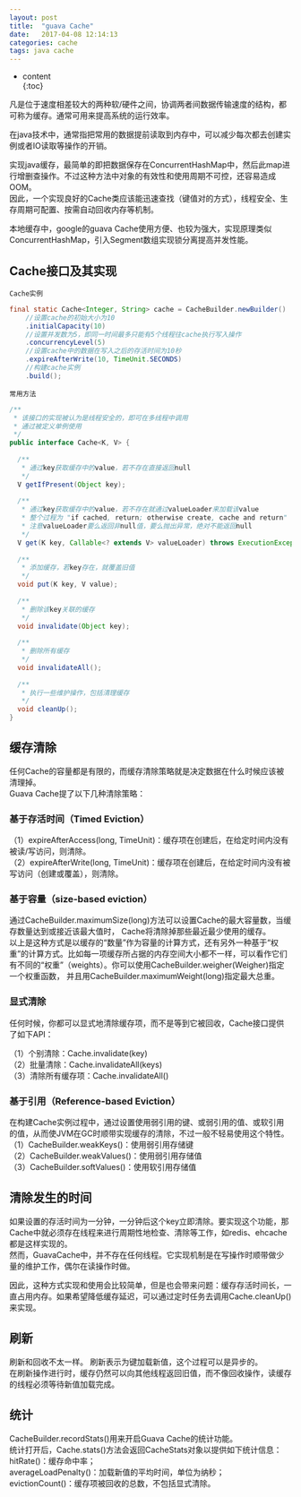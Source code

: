 ```yaml
---  
layout: post  
title:  "guava Cache"
date:   2017-04-08 12:14:13  
categories: cache    
tags: java cache  
---  
```


* content  
{:toc}  

凡是位于速度相差较大的两种软/硬件之间，协调两者间数据传输速度的结构，都可称为缓存。通常可用来提高系统的运行效率。  

在java技术中，通常指把常用的数据提前读取到内存中，可以减少每次都去创建实例或者IO读取等操作的开销。  






实现java缓存，最简单的即把数据保存在ConcurrentHashMap中，然后此map进行增删查操作。不过这种方法中对象的有效性和使用周期不可控，还容易造成OOM。  
因此，一个实现良好的Cache类应该能迅速查找（键值对的方式），线程安全、生存周期可配置、按需自动回收内存等机制。  

本地缓存中，google的guava Cache使用方便、也较为强大，实现原理类似ConcurrentHashMap，引入Segment数组实现锁分离提高并发性能。   

## Cache接口及其实现   

`Cache实例`  

```java  
final static Cache<Integer, String> cache = CacheBuilder.newBuilder()  
	//设置cache的初始大小为10 
	.initialCapacity(10)  
	//设置并发数为5，即同一时间最多只能有5个线程往cache执行写入操作  
	.concurrencyLevel(5)  
	//设置cache中的数据在写入之后的存活时间为10秒  
	.expireAfterWrite(10, TimeUnit.SECONDS)  
	//构建cache实例  
	.build();  
```  

`常用方法`

```java  
/** 
 * 该接口的实现被认为是线程安全的，即可在多线程中调用 
 * 通过被定义单例使用 
 */  
public interface Cache<K, V> {  
  
  /** 
   * 通过key获取缓存中的value，若不存在直接返回null 
   */  
  V getIfPresent(Object key);  
  
  /** 
   * 通过key获取缓存中的value，若不存在就通过valueLoader来加载该value 
   * 整个过程为 "if cached, return; otherwise create, cache and return" 
   * 注意valueLoader要么返回非null值，要么抛出异常，绝对不能返回null 
   */  
  V get(K key, Callable<? extends V> valueLoader) throws ExecutionException;  
  
  /** 
   * 添加缓存，若key存在，就覆盖旧值 
   */  
  void put(K key, V value);  
  
  /** 
   * 删除该key关联的缓存 
   */  
  void invalidate(Object key);  
  
  /** 
   * 删除所有缓存 
   */  
  void invalidateAll();  
  
  /** 
   * 执行一些维护操作，包括清理缓存  
   */  
  void cleanUp();  
}  
```  

## 缓存清除  

任何Cache的容量都是有限的，而缓存清除策略就是决定数据在什么时候应该被清理掉。  
Guava Cache提了以下几种清除策略：  

### 基于存活时间（Timed Eviction）   
（1）expireAfterAccess(long, TimeUnit)：缓存项在创建后，在给定时间内没有被读/写访问，则清除。  
（2）expireAfterWrite(long, TimeUnit)：缓存项在创建后，在给定时间内没有被写访问（创建或覆盖），则清除。  

### 基于容量（size-based eviction）  

通过CacheBuilder.maximumSize(long)方法可以设置Cache的最大容量数，当缓存数量达到或接近该最大值时，
Cache将清除掉那些最近最少使用的缓存。  
以上是这种方式是以缓存的“数量”作为容量的计算方式，还有另外一种基于“权重”的计算方式。比如每一项缓存所占据的内存空间大小都不一样，可以看作它们有不同的“权重”（weights）。你可以使用CacheBuilder.weigher(Weigher)指定一个权重函数，
并且用CacheBuilder.maximumWeight(long)指定最大总重。  

### 显式清除  
任何时候，你都可以显式地清除缓存项，而不是等到它被回收，Cache接口提供了如下API：  
  
（1）个别清除：Cache.invalidate(key)  
（2）批量清除：Cache.invalidateAll(keys)  
（3）清除所有缓存项：Cache.invalidateAll()  

### 基于引用（Reference-based Eviction）  

在构建Cache实例过程中，通过设置使用弱引用的键、或弱引用的值、或软引用的值，从而使JVM在GC时顺带实现缓存的清除，不过一般不轻易使用这个特性。   
（1）CacheBuilder.weakKeys()：使用弱引用存储键  
（2）CacheBuilder.weakValues()：使用弱引用存储值  
（3）CacheBuilder.softValues()：使用软引用存储值  

## 清除发生的时间  

如果设置的存活时间为一分钟，一分钟后这个key立即清除。要实现这个功能，那Cache中就必须存在线程来进行周期性地检查、清除等工作，如redis、ehcache都是这样实现的。   
然而，GuavaCache中，并不存在任何线程。它实现机制是在写操作时顺带做少量的维护工作，偶尔在读操作时做。  

因此，这种方式实现和使用会比较简单，但是也会带来问题：缓存存活时间长，一直占用内存。如果希望降低缓存延迟，可以通过定时任务去调用Cache.cleanUp()来实现。

## 刷新  

刷新和回收不太一样。 刷新表示为键加载新值，这个过程可以是异步的。  
在刷新操作进行时，缓存仍然可以向其他线程返回旧值，而不像回收操作，读缓存的线程必须等待新值加载完成。

## 统计    

CacheBuilder.recordStats()用来开启Guava Cache的统计功能。  
统计打开后，Cache.stats()方法会返回CacheStats对象以提供如下统计信息：  
hitRate()：缓存命中率；  
averageLoadPenalty()：加载新值的平均时间，单位为纳秒；  
evictionCount()：缓存项被回收的总数，不包括显式清除。  






